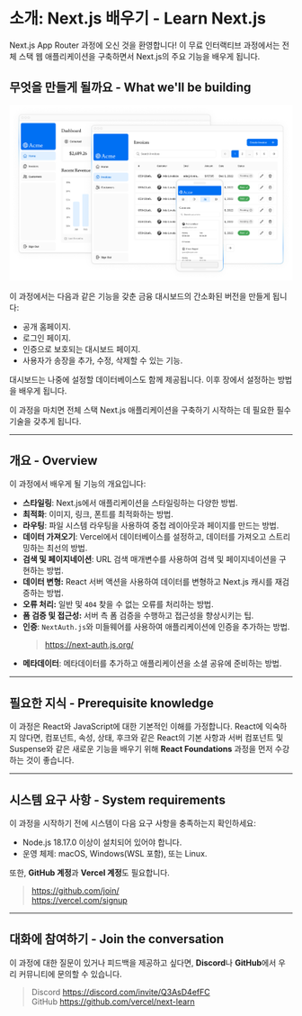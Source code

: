 # 소개: Next.js 배우기 - Learn Next.js

Next.js App Router 과정에 오신 것을 환영합니다! 이 무료 인터랙티브 과정에서는 전체 스택 웹 애플리케이션을 구축하면서 Next.js의 주요 기능을 배우게 됩니다.

## 무엇을 만들게 될까요 - What we'll be building

![/assets/Learn_Nextjs/image_url__2Flearn_2Flight_2Fdas_b5edd429c66e48e99.png](/assets/Learn_Nextjs/image_url__2Flearn_2Flight_2Fdas_b5edd429c66e48e99.png)

이 과정에서는 다음과 같은 기능을 갖춘 금융 대시보드의 간소화된 버전을 만들게 됩니다:

- 공개 홈페이지.
- 로그인 페이지.
- 인증으로 보호되는 대시보드 페이지.
- 사용자가 송장을 추가, 수정, 삭제할 수 있는 기능.

대시보드는 나중에 설정할 데이터베이스도 함께 제공됩니다. 이후 장에서 설정하는 방법을 배우게 됩니다.

이 과정을 마치면 전체 스택 Next.js 애플리케이션을 구축하기 시작하는 데 필요한 필수 기술을 갖추게 됩니다.

---

## 개요 - Overview

이 과정에서 배우게 될 기능의 개요입니다:

- **스타일링**: Next.js에서 애플리케이션을 스타일링하는 다양한 방법.
- **최적화**: 이미지, 링크, 폰트를 최적화하는 방법.
- **라우팅**: 파일 시스템 라우팅을 사용하여 중첩 레이아웃과 페이지를 만드는 방법.
- **데이터 가져오기**: Vercel에서 데이터베이스를 설정하고, 데이터를 가져오고 스트리밍하는 최선의 방법.
- **검색 및 페이지네이션**: URL 검색 매개변수를 사용하여 검색 및 페이지네이션을 구현하는 방법.
- **데이터 변형:** React 서버 액션을 사용하여 데이터를 변형하고 Next.js 캐시를 재검증하는 방법.
- **오류 처리:** 일반 및 `404` 찾을 수 없는 오류를 처리하는 방법.
- **폼 검증 및 접근성:** 서버 측 폼 검증을 수행하고 접근성을 향상시키는 팁.
- **인증**: `NextAuth.js`와 미들웨어를 사용하여 애플리케이션에 인증을 추가하는 방법.
  > <https://next-auth.js.org/>
- **메타데이터**: 메타데이터를 추가하고 애플리케이션을 소셜 공유에 준비하는 방법.

---

## 필요한 지식 - Prerequisite knowledge

이 과정은 React와 JavaScript에 대한 기본적인 이해를 가정합니다. React에 익숙하지 않다면, 컴포넌트, 속성, 상태, 후크와 같은 React의 기본 사항과 서버 컴포넌트 및 Suspense와 같은 새로운 기능을 배우기 위해 **React Foundations** 과정을 먼저 수강하는 것이 좋습니다.

---

## 시스템 요구 사항 - System requirements

이 과정을 시작하기 전에 시스템이 다음 요구 사항을 충족하는지 확인하세요:

- Node.js 18.17.0 이상이 설치되어 있어야 합니다.
- 운영 체제: macOS, Windows(WSL 포함), 또는 Linux.

또한, **GitHub 계정**과 **Vercel 계정**도 필요합니다.

> <https://github.com/join/>  
> <https://vercel.com/signup>

---

## 대화에 참여하기 - Join the conversation

이 과정에 대한 질문이 있거나 피드백을 제공하고 싶다면, **Discord**나 **GitHub**에서 우리 커뮤니티에 문의할 수 있습니다.

> Discord <https://discord.com/invite/Q3AsD4efFC>  
> GitHub <https://github.com/vercel/next-learn>
